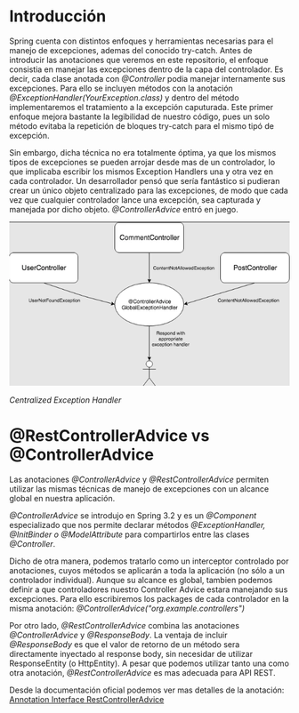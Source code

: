 # Introducción

Spring cuenta con distintos enfoques y herramientas necesarias para el manejo de excepciones, ademas del conocido try-catch. Antes de introducir las anotaciones que veremos en este repositorio, el enfoque consistia en manejar las excepciones dentro de la capa del controlador. Es decir, cada clase anotada con *@Controller* podia manejar internamente sus excepciones. Para ello se incluyen métodos con la anotación *@ExceptionHandler(YourException.class)* y dentro del método implementaremos el tratamiento a la excepción caputurada. Este primer enfoque mejora bastante la legibilidad de nuestro código, pues un solo método evitaba la repetición de bloques try-catch para el mismo tipó de excepción.

Sin embargo, dicha técnica no era totalmente óptima, ya que los mismos tipos de excepciones se pueden arrojar desde mas de un controlador, lo que implicaba escribir los mismos Exception Handlers una y otra vez en cada controlador. Un desarrollador pensó que sería fantástico si pudieran crear un único objeto centralizado para las excepciones, de modo que cada vez que cualquier controlador lance una excepción, sea capturada y manejada por dicho objeto. *@ControllerAdvice* entró en juego.


![Centralized exception handler](https://github.com/CristopherLodbrok117/controller-advice-example/blob/7dd6f78a14adfae5aab5d13c17aff356e40cc435/controller_advice.png)

*_Centralized Exception Handler_*

# @RestControllerAdvice vs @ControllerAdvice

Las anotaciones *@ControllerAdvice* y *@RestControllerAdvice* permiten utilizar las mismas técnicas de manejo de excepciones con un alcance global en nuestra aplicación.

*@ControllerAdvice* se introdujo en Spring 3.2 y es un *@Component* especializado que nos permite declarar métodos *@ExceptionHandler, @InitBinder o @ModelAttribute* para compartirlos entre las clases *@Controller*.

Dicho de otra manera, podemos tratarlo como un interceptor controlado por anotaciones, cuyos métodos se aplicarán a toda la aplicación (no sólo a un controlador individual). Aunque su alcance es global, tambien podemos definir a que controladores nuestro Controller Advice estara manejando sus excepciones. Para ello escribiremos los packages de cada controlador en la misma anotación: *@ControllerAdvice("org.example.controllers")*

Por otro lado, *@RestControllerAdvice* combina las anotaciones *@ControllerAdvice* y *@ResponseBody*.
La ventaja de incluir *@ResponseBody*  es que el valor de retorno de un método sera directamente inyectado al response body, sin necesidar de utilizar ResponseEntity<T> (o HttpEntity<T>). A pesar que podemos utilizar tanto una como otra anotación, *@RestControllerAdvice* es mas adecuada para API REST.



Desde la documentación oficial podemos ver mas detalles de la anotación: [Annotation Interface RestControllerAdvice](https://docs.spring.io/spring-framework/docs/current/javadoc-api/org/springframework/web/bind/annotation/RestControllerAdvice.html) 
